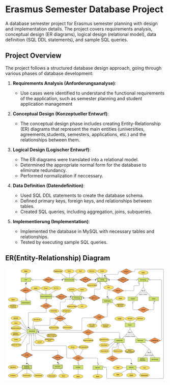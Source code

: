 # Erasmus Semester Database Project

A database semester project for Erasmus semester planning with design and implementation details. The project covers requirements analysis, conceptual design (ER diagrams), logical design (relational model), data definition (SQL DDL statements), and sample SQL queries.

## Project Overview

The project follows a structured database design approach, going through various phases of database development:

1. **Requirements Analysis (Anforderungsanalyse)**: 
   - Use cases were identified to understand the functional requirements of the application, such as semester planning and student application management

2. **Conceptual Design (Konzeptueller Entwurf)**: 
   - The conceptual design phase includes creating Entity-Relationship (ER) diagrams that represent the main entities (universities, agreements,students, semesters, applications, etc.) and the relationships between them.

3. **Logical Design (Logischer Entwurf)**: 
   - The ER diagrams were translated into a relational model.
   - Determined the appropriate normal form for the database to eliminate redundancy.
   - Performed normalization if neccessary.

4. **Data Definition (Datendefinition)**: 
   - Used SQL DDL statements to create the database schema.
   - Defined primary keys, foreign keys, and relationships between tables.
   - Created SQL queries, including aggregation, joins, subqueries.

5. **Implementierung (Implementation)**:
   - Implemented the database in MySQL with necessary tables and relationships.
   - Tested by executing sample SQL queries.


## ER(Entity-Relationship) Diagram
![ER Diagram](er_diagram.jpg)

